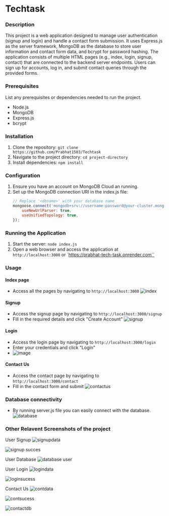 # Techtask

### Description
This project is a web application designed to manage user authentication (signup and login) and handle a contact form submission. It uses Express.js as the server framework, MongoDB as the database to store user information and contact form data, and bcrypt for password hashing. The application consists of multiple HTML pages (e.g., index, login, signup, contact) that are connected to the backend server endpoints. Users can sign up for accounts, log in, and submit contact queries through the provided forms.

### Prerequisites
List any prerequisites or dependencies needed to run the project.
- Node.js
- MongoDB
- Express.js
- bcrypt

### Installation
1. Clone the repository: `git clone https://github.com/Prabhat1503/Techtask`
2. Navigate to the project directory: `cd project-directory`
3. Install dependencies: `npm install`

### Configuration
1. Ensure you have an account on MongoDB Cloud an running.
2. Set up the MongoDB connection URI in the index.js file:
   ```javascript
   // Replace '<dbname>' with your database name
   mongoose.connect('mongodb+srv://username:password@your-cluster.mongodb.net/<dbname>', {
       useNewUrlParser: true,
       useUnifiedTopology: true,
   });
   ```

### Running the Application
1. Start the server: `node index.js`
2. Open a web browser and access the application at `http://localhost:3000` or `https://prabhat-tech-task.onrender.com``

### Usage
#### Index page
- Access all the pages by navigating to `http://localhost:3000`
![index](https://github.com/Prabhat1503/Techtask/assets/121659603/ca7dfafd-0a2c-4e4a-9520-e17b7d3467e2)



#### Signup
- Access the signup page by navigating to `http://localhost:3000/signup`
- Fill in the required details and click "Create Account"
![signup](https://github.com/Prabhat1503/Techtask/assets/121659603/5181130e-3d6b-474c-8d66-5ea79d0f5392)


#### Login
- Access the login page by navigating to `http://localhost:3000/login`
- Enter your credentials and click "Login"
- ![image](https://github.com/Prabhat1503/Techtask/assets/121659603/440550dc-76a0-4dda-be52-8bb87bd9dd01)



#### Contact Us
- Access the contact page by navigating to `http://localhost:3000/contact`
- Fill in the contact form and submit
![contactus](https://github.com/Prabhat1503/Techtask/assets/121659603/689e92b7-3afd-4f55-bdc5-23adb3306b52)


### Database connectivity
- By running server.js file you can easily connect with the database.
![database](https://github.com/Prabhat1503/Techtask/assets/121659603/b80dd37c-6efa-45a4-a948-7f42720a10d8)

### Other Relavent Screenshots of the project
User Signup
![signupdata](https://github.com/Prabhat1503/Techtask/assets/121659603/ffd2104f-036d-448f-802c-0eea34606a70)

![signup succes](https://github.com/Prabhat1503/Techtask/assets/121659603/363be389-fac3-44ef-8df3-6cfa25c87998)


User Database 
![database user](https://github.com/Prabhat1503/Techtask/assets/121659603/c2635a05-17d8-41f1-b84d-95eb18000477)

User Login
![logindata](https://github.com/Prabhat1503/Techtask/assets/121659603/f83ccc05-19cd-435d-9a16-503af11d0528)

![loginsucess](https://github.com/Prabhat1503/Techtask/assets/121659603/e14358fb-7dee-465e-abf9-ca6c25f7ab65)

Contact Us 
![contdata](https://github.com/Prabhat1503/Techtask/assets/121659603/9a3fe6f5-924e-4ae4-8aa5-fd7627291d78)

![contsucess](https://github.com/Prabhat1503/Techtask/assets/121659603/d7463985-5622-4709-bfd8-df9e11624fe5)

![contactdb](https://github.com/Prabhat1503/Techtask/assets/121659603/d8943e2d-2477-4918-89b1-978c674a8752)


















